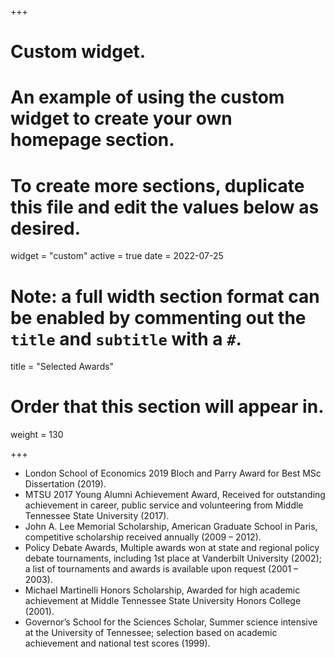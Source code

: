 +++
# Custom widget.
# An example of using the custom widget to create your own homepage section.
# To create more sections, duplicate this file and edit the values below as desired.
widget = "custom"
active = true
date = 2022-07-25

# Note: a full width section format can be enabled by commenting out the `title` and `subtitle` with a `#`.
title = "Selected Awards"


# Order that this section will appear in.
weight = 130

+++
- London School of Economics 2019 Bloch and Parry Award for Best MSc Dissertation (2019).
- MTSU 2017 Young Alumni Achievement Award, Received for outstanding achievement in career, public service and volunteering from Middle Tennessee State University (2017). 
- John A. Lee Memorial Scholarship, American Graduate School in Paris, competitive scholarship received annually (2009 – 2012).
- Policy Debate Awards, Multiple awards won at state and regional policy debate tournaments, including 1st place at Vanderbilt University (2002); a list of tournaments and awards is available upon request (2001 – 2003).
- Michael Martinelli Honors Scholarship, Awarded for high academic achievement at Middle Tennessee State University Honors College (2001).
- Governor’s School for the Sciences Scholar, Summer science intensive at the University of Tennessee; selection based on academic achievement and national test scores (1999).

